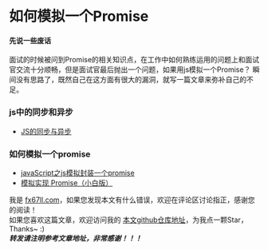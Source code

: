 # 如何模拟一个Promise

#### 先说一些废话
面试的时候被问到Promise的相关知识点，在工作中如何熟练运用的问题上和面试官交流十分顺畅，但是面试官最后抛出一个问题，如果用js模拟一个Promise？
瞬间没有思路了，既然自己在这方面有很大的漏洞，就写一篇文章来弥补自己的不足。

### js中的同步和异步
- [JS的同步与异步](https://blog.csdn.net/qq_51649346/article/details/123953823)  

### 如何模拟一个promise
- [javaScript之js模拟封装一个promise](https://blog.csdn.net/weixin_44178305/article/details/110723671)  
- [模拟实现 Promise（小白版）](https://www.cnblogs.com/dasusu/p/12047873.html)  

我是 [fx67ll.com](https://fx67ll.com)，如果您发现本文有什么错误，欢迎在评论区讨论指正，感谢您的阅读！  
如果您喜欢这篇文章，欢迎访问我的 [本文github仓库地址](https://github.com/fx67ll/fx67llJs/blob/master/js-blog/2022/2022-10/sync_async.md)，为我点一颗Star，Thanks~ :)  
***转发请注明参考文章地址，非常感谢！！！***
